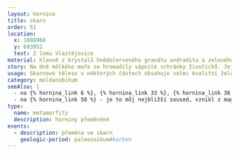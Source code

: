 ```yaml
---
layout: hornina
title: skarn
order: 51
location:
  x: 1088968
  y: 693952
  text: Z lomu Vlastějovice
material: hlavně z krystalů hnědočerveného granátu andraditu a zeleného pyroxenu, v menším množství se vyskytuje kalcit, magnetit a dalčí minerály
story: Na dně mělkého moře se hromadily vápnité schránky živočichů. Jejich stmelením vznikla pevná hornina - vápenec. Později byly mořské sedimenty zvrásněny a zatlačeny hlouběji do zemské kůry, kde je vysoká teplota a velký tlak. Do blízkosti vápence proniklo žhavé granitové magma. Horninou kolovaly horké minerální roztoky, které přinášely různé chemické prvky. Hlavní součást vápence - kalcit - byl postupně nahrazován nově vznikajícími minerály. Vápenec se změnil k nepoznání.
usage: Skarnové těleso v některých částech obsahuje velmi kvalitní železnou rudu - magnetit (Fe<sub>3</sub>O<sub>4</sub>). Magnetit lidé těžili v hlubinném dole a vyráběli z něj železo. V místech, kde bylo magnetitu nejvíce, jsou vyrubané podzemní prostory. Skarn je pevný a odolný, proto se dnes používá jako stavební kámen. Těží se v lomu, drtí se na menší kousky, které se pak třídí podle velikosti. Přidává se do betonových a asfaltových směsí pro stavební účely. 
category: moldanubikum
seeAlso: |
  - na {% hornina_link 6 %}, {% hornina_link 33 %}, {% hornina_link 36 %} a {% hornina_link 92 %} - nějak podobně jsem možná vypadal před metamorfózou
  - na {% hornina_link 50 %} - je to můj nejbližší soused, vznikl z magmatu, které mě proměnilo z vápence ve skarn
type:
  name: metamorfity
  description: horniny přeměněné
events: 
  - description: přeměna ve skarn
    geologic-period: paleozoikum#karbon
---
```


